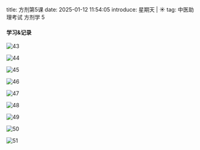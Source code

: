 title: 方剂第5课
date: 2025-01-12 11:54:05
introduce: 星期天 | ☀️
tag: 中医助理考试 方剂学 5

#### 学习&记录

![43](/static/img/2025/01/12/43.jpg)

![44](/static/img/2025/01/12/44.jpg)

![45](/static/img/2025/01/12/45.jpg)

![46](/static/img/2025/01/12/46.jpg)

![47](/static/img/2025/01/12/47.jpg)

![48](/static/img/2025/01/12/48.jpg)

![49](/static/img/2025/01/12/49.jpg)

![50](/static/img/2025/01/12/50.jpg)

![51](/static/img/2025/01/12/51.jpg)



